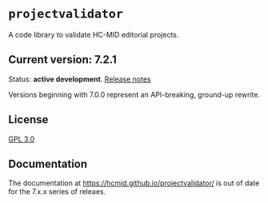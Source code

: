 # `projectvalidator`

A code library to validate HC-MID editorial projects.


## Current version: 7.2.1

Status:  **active development**. [Release notes](releases.md)

Versions beginning with 7.0.0 represent an API-breaking, ground-up rewrite.

## License

[GPL 3.0](http://www.opensource.org/licenses/gpl-3.0.html)

## Documentation

The documentation at  <https://hcmid.github.io/projectvalidator/> is out of date for the 7.x.x series of releaes.
